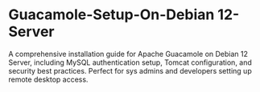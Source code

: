 # Guacamole-Setup-On-Debian 12-Server
A comprehensive installation guide for Apache Guacamole on Debian 12 Server, including MySQL authentication setup, Tomcat configuration, and security best practices. Perfect for sys admins and developers setting up remote desktop access.
